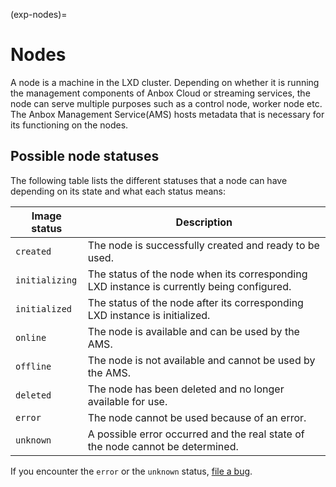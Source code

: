 (exp-nodes)=
# Nodes

A node is a machine in the LXD cluster. Depending on whether it is running the management components of Anbox Cloud or streaming services, the node can serve multiple purposes such as a control node, worker node etc. The Anbox Management Service(AMS) hosts metadata that is necessary for its functioning on the nodes.

## Possible node statuses

The following table lists the different statuses that a node can have depending on its state and what each status means:

| Image status | Description |
|--------------------|-------------|
| `created` | The node is successfully created and ready to be used. |
| `initializing` | The status of the node when its corresponding LXD instance is currently being configured. |
| `initialized` | The status of the node after its corresponding LXD instance is initialized. |
| `online` | The node is available and can be used by the AMS. |
| `offline` | The node is not available and cannot be used by the AMS. |
| `deleted` | The node has been deleted and no longer available for use. |
| `error` | The node cannot be used because of an error. |
| `unknown` | A possible error occurred and the real state of the node cannot be determined. |

If you encounter the `error` or the `unknown` status, [file a bug](https://bugs.launchpad.net/anbox-cloud).
